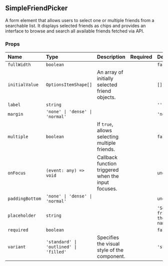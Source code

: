 ## SimpleFriendPicker

A form element that allows users to select one or multiple friends from a searchable list. It displays selected friends as chips and provides an interface to browse and search all available friends fetched via API.

### Props

| Name | Type | Description | Required | Default |
| :--- | :--- | :---------- | :-------- | :------- |
| `fullWidth` | `boolean` | | | `false` |
| `initialValue` | `OptionsItemShape[]` | An array of initially selected friend objects. | | `[]` |
| `label` | `string` | | | `''` |
| `margin` | `'none' \| 'dense' \| 'normal'` | | | `'normal'` |
| `multiple` | `boolean` | If `true`, allows selecting multiple friends. | | `false` |
| `onFocus` | `(event: any) => void` | Callback function triggered when the input focuses. | | `undefined` |
| `paddingBottom` | `'none' \| 'dense' \| 'normal'` | | | `undefined` |
| `placeholder` | `string` | | | `'Search friends by their name'` |
| `required` | `boolean` | | | `false` |
| `variant` | `'standard' \| 'outlined' \| 'filled'` | Specifies the visual style of the component. | | `'standard'` |
